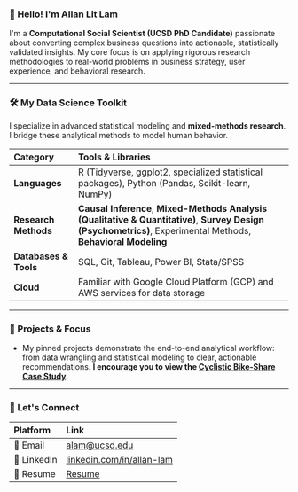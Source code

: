 ### 👋 Hello! I'm Allan Lit Lam

I'm a **Computational Social Scientist (UCSD PhD Candidate)** passionate about converting complex business questions into actionable, statistically validated insights. My core focus is on applying rigorous research methodologies to real-world problems in business strategy, user experience, and behavioral research.

---

### 🛠️ My Data Science Toolkit

I specialize in advanced statistical modeling and **mixed-methods research**. I bridge these analytical methods to model human behavior.

| Category | Tools & Libraries |
| :--- | :--- |
| **Languages** | R (Tidyverse, ggplot2, specialized statistical packages), Python (Pandas, Scikit-learn, NumPy) |
| **Research Methods** | **Causal Inference**, **Mixed-Methods Analysis (Qualitative & Quantitative)**, **Survey Design (Psychometrics)**, Experimental Methods, **Behavioral Modeling** |
| **Databases & Tools** | SQL, Git, Tableau, Power BI, Stata/SPSS  |
| **Cloud** | Familiar with Google Cloud Platform (GCP) and AWS services for data storage |

---

### 🚀 Projects & Focus

* My pinned projects demonstrate the end-to-end analytical workflow: from data wrangling and statistical modeling to clear, actionable recommendations. **I encourage you to view the [Cyclistic Bike-Share Case Study](LINK-TO-CYCLISTIC-REPO).**

---

### 🤝 Let's Connect

| Platform | Link |
| :--- | :--- |
| 📧 Email | [alam@ucsd.edu](mailto:alam@ucsd.edu)   |
| 🔗 LinkedIn | [linkedin.com/in/allan-lam](https://www.linkedin.com/in/allan-lam/)   |
| 📝 Resume| [Resume](./Allan_Lam_Resume.pdf)  |
